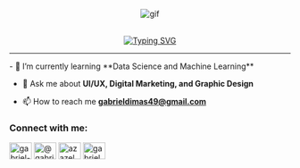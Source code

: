 <p align="center">
<img src="https://media.tenor.com/v8HL0rYSh18AAAAd/japan.gif" alt="gif" />
</p><br>
<div align="center">
  <a href="https://git.io/typing-svg"> <img src="https://readme-typing-svg.demolab.com?font=Inter&weight=600&pause=1000&color=D4E7F7&width=435&lines=Hi+there%2C+I'm+Gabriel+Dimas+Wicaksono!" alt="Typing SVG" /></a>
</div>
<hr>
- 🌱 I’m currently learning **Data Science and Machine Learning**

- 💬 Ask me about **UI/UX, Digital Marketing, and Graphic Design**

- 📫 How to reach me **gabrieldimas49@gmail.com**

<h3 align="left">Connect with me:</h3>
<p align="left">
<a href="https://linkedin.com/in/gabriel-dimas-wicaksono-5aa0b925a/" target="blank"><img align="center" src="https://raw.githubusercontent.com/rahuldkjain/github-profile-readme-generator/master/src/images/icons/Social/linked-in-alt.svg" alt="gabriel-dimas-wicaksono-5aa0b925a/" height="30" width="40" /></a>
<a href="https://instagram.com/@gabrieldimas___" target="blank"><img align="center" src="https://raw.githubusercontent.com/rahuldkjain/github-profile-readme-generator/master/src/images/icons/Social/instagram.svg" alt="@gabrieldimas___" height="30" width="40" /></a>
<a href="https://dribbble.com/azazelmuse" target="blank"><img align="center" src="https://raw.githubusercontent.com/rahuldkjain/github-profile-readme-generator/master/src/images/icons/Social/dribbble.svg" alt="azazelmuse" height="30" width="40" /></a>
<a href="https://www.behance.net/gabrieldimas" target="blank"><img align="center" src="https://raw.githubusercontent.com/rahuldkjain/github-profile-readme-generator/master/src/images/icons/Social/behance.svg" alt="gabrieldimas" height="30" width="40" /></a>
</p>
